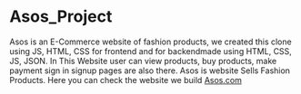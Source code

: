 # Asos_Project
Asos is an E-Commerce website of fashion products, we created this clone using JS, HTML, CSS for frontend and for backendmade using HTML, CSS, JS, JSON.
In This Website user can view products, buy products, make payment sign in signup pages are also there. 
Asos is website Sells Fashion Products.
Here you can check the website we build [Asos.com](https://asos-project.vercel.app/)
